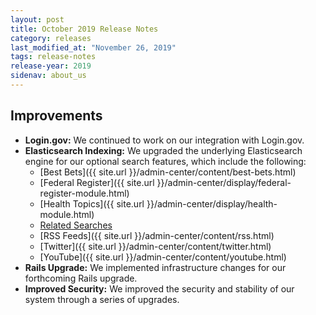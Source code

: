```yaml
---
layout: post
title: October 2019 Release Notes
category: releases
last_modified_at: "November 26, 2019"
tags: release-notes
release-year: 2019
sidenav: about_us
---
```


## Improvements

* **Login.gov:** We continued to work on our integration with Login.gov.
* **Elasticsearch Indexing:** We upgraded the underlying Elasticsearch engine for our optional search features, which include the following:
  * [Best Bets]({{ site.url }}/admin-center/content/best-bets.html)
  * [Federal Register]({{ site.url }}/admin-center/display/federal-register-module.html)
  * [Health Topics]({{ site.url }}/admin-center/display/health-module.html)
  * [Related Searches]()
  * [RSS Feeds]({{ site.url }}/admin-center/content/rss.html)
  * [Twitter]({{ site.url }}/admin-center/content/twitter.html)
  * [YouTube]({{ site.url }}/admin-center/content/youtube.html)
* **Rails Upgrade:** We implemented infrastructure changes for our forthcoming Rails upgrade.
* **Improved Security:** We improved the security and stability of our system through a series of upgrades.
